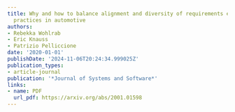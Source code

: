 ```yaml
---
title: Why and how to balance alignment and diversity of requirements engineering
  practices in automotive
authors:
- Rebekka Wohlrab
- Eric Knauss
- Patrizio Pelliccione
date: '2020-01-01'
publishDate: '2024-11-06T20:24:34.999025Z'
publication_types:
- article-journal
publication: '*Journal of Systems and Software*'
links:
- name: PDF
  url_pdf: https://arxiv.org/abs/2001.01598
---
```

